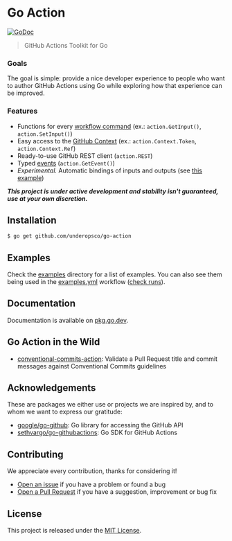 # Go Action

<a href="https://pkg.go.dev/github.com/underopsco/go-action?tab=doc"><img src="https://godoc.org/github.com/golang/gddo?status.svg" alt="GoDoc"></a>

> GitHub Actions Toolkit for Go

### Goals

The goal is simple: provide a nice developer experience to people who want to author GitHub Actions
using Go while exploring how that experience can be improved.

### Features

- Functions for every [workflow command][workflow commands] (ex.: `action.GetInput()`, `action.SetInput()`)
- Easy access to the [GitHub Context][github context] (ex.: `action.Context.Token`, `action.Context.Ref`)
- Ready-to-use GitHub REST client (`action.REST`)
- Typed [events][events] (`action.GetEvent()`)
- _Experimental._ Automatic bindings of inputs and outputs (see [this example][example])

[workflow commands]: https://docs.github.com/en/actions/using-workflows/workflow-commands-for-github-actions
[github context]: https://docs.github.com/en/actions/learn-github-actions/environment-variables#default-environment-variables
[events]: https://docs.github.com/en/actions/using-workflows/events-that-trigger-workflows
[example]: https://github.com/underopsco/go-action/blob/main/examples/hello_world_bind/main.go

_**This project is under active development and stability isn't guaranteed, use at your own discretion.**_

## Installation

```bash
$ go get github.com/underopsco/go-action
```

## Examples

Check the [examples](examples) directory for a list of examples. You can also see
them being used in the [examples.yml][example workflow] workflow ([check runs][check runs]).

[example workflow]: .github/workflows/examples.yml
[check runs]: https://github.com/underopsco/go-action/actions/workflows/examples.yml

## Documentation

Documentation is available on [pkg.go.dev](https://pkg.go.dev/github.com/underopsco/go-action).

## Go Action in the Wild

- [conventional-commits-action](https://github.com/underopsco/conventional-commits-action): Validate a Pull Request title and commit messages against Conventional Commits guidelines

## Acknowledgements

These are packages we either use or projects we are inspired by, and to whom we want to express
our gratitude:

- [google/go-github](https://github.com/google/go-github): Go library for accessing the GitHub API
- [sethvargo/go-githubactions](https://github.com/sethvargo/go-githubactions): Go SDK for GitHub Actions

## Contributing

We appreciate every contribution, thanks for considering it!

- [Open an issue][issues] if you have a problem or found a bug
- [Open a Pull Request][pulls] if you have a suggestion, improvement or bug fix

[issues]: https://github.com/underopsco/go-action/issues
[pulls]: https://github.com/underopsco/go-action/pulls

## License

This project is released under the [MIT License](LICENSE).
